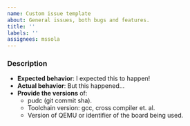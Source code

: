 ```yaml
---
name: Custom issue template
about: General issues, both bugs and features.
title: ''
labels: ''
assignees: mssola
---
```


### Description

- **Expected behavior**: I expected this to happen!
- **Actual behavior**: But this happened...
- **Provide the versions** of:
  - pudc (git commit sha).
  - Toolchain version: gcc, cross compiler et. al.
  - Version of QEMU or identifier of the board being used.
